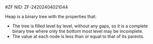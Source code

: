 #ZF
NID: ZF-24202404021044

Heap is a binary tree with the properties that:
-  The tree is filled level by level, without any gaps, so it is a complete binary tree where only the bottom most level may be incomplete.
- The value at each node is less than or equal to that of its parents.